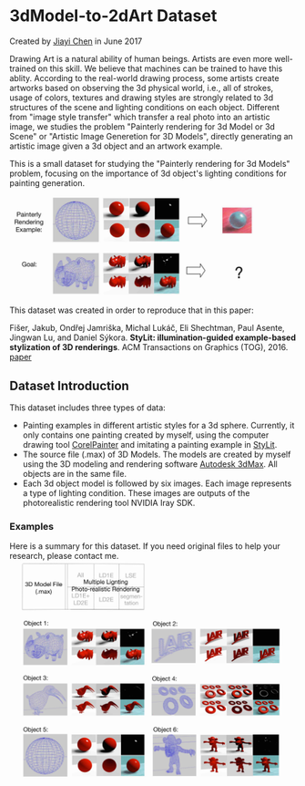 # 3dModel-to-2dArt Dataset

Created by [Jiayi Chen](https://github.com/jia-yi-chen) in June 2017

 Drawing Art is a natural ability of human beings. Artists are even more well-trained on this skill. We believe that machines can be trained to have this ablity. According to the real-world drawing process, some artists create artworks based on observing the 3d physical world, i.e., all of strokes, usage of colors, textures and drawing styles are strongly related to 3d structures of the scene and lighting conditions on each object. Different from "image style transfer" which transfer a real photo into an artistic image, we studies the problem "Painterly rendering for 3d Model or 3d Scene" or "Artistic Image Generetion for 3D Models", directly generating an artistic image given a 3d object and an artwork example. 

  This is a small dataset for studying the "Painterly rendering for 3d Models" problem, focusing on the importance of 3d object's lighting conditions for painting generation.

 ![image](https://github.com/jia-yi-chen/3dModel-to-2dArt-Dataset/blob/master/dataset_intro/3.jpg)

This dataset was created in order to reproduce that in this paper:

Fišer, Jakub, Ondřej Jamriška, Michal Lukáč, Eli Shechtman, Paul Asente, Jingwan Lu, and Daniel Sýkora. **StyLit: illumination-guided example-based stylization of 3D renderings**. ACM Transactions on Graphics (TOG), 2016. [paper](https://dl.acm.org/citation.cfm?id=2925948)


## Dataset Introduction 

This dataset includes three types of data:
* Painting examples in different artistic styles for a 3d sphere. Currently, it only contains one painting created by myself, using the computer drawing tool [CorelPainter](https://www.painterartist.com/en/product/painter/?sourceid=ptr2020-xx-ppc_brkws&x-vehicle=ppc_brkws&gclid=EAIaIQobChMInrG05eLl5AIVzw0rCh1_jwf1EAAYASAAEgK-avD_BwE) and imitating a painting example in [StyLit](https://dl.acm.org/citation.cfm?id=2925948).
* The source file (.max) of 3D Models. The models are created by myself using the 3D modeling and rendering software [Autodesk 3dMax](https://www.autodesk.com/products/3ds-max/overview). All objects are in the same file.
* Each 3d object model is followed by six images. Each image represents a type of lighting condition. These images are outputs of the photorealistic rendering tool NVIDIA Iray SDK.

### Examples
Here is a summary for this dataset. If you need original files to help your research, please contact me.
 ![image](https://github.com/jia-yi-chen/3dModel-to-2dArt-Dataset/blob/master/dataset_intro/1.jpg)
 ![image](https://github.com/jia-yi-chen/3dModel-to-2dArt-Dataset/blob/master/dataset_intro/2.jpg)


